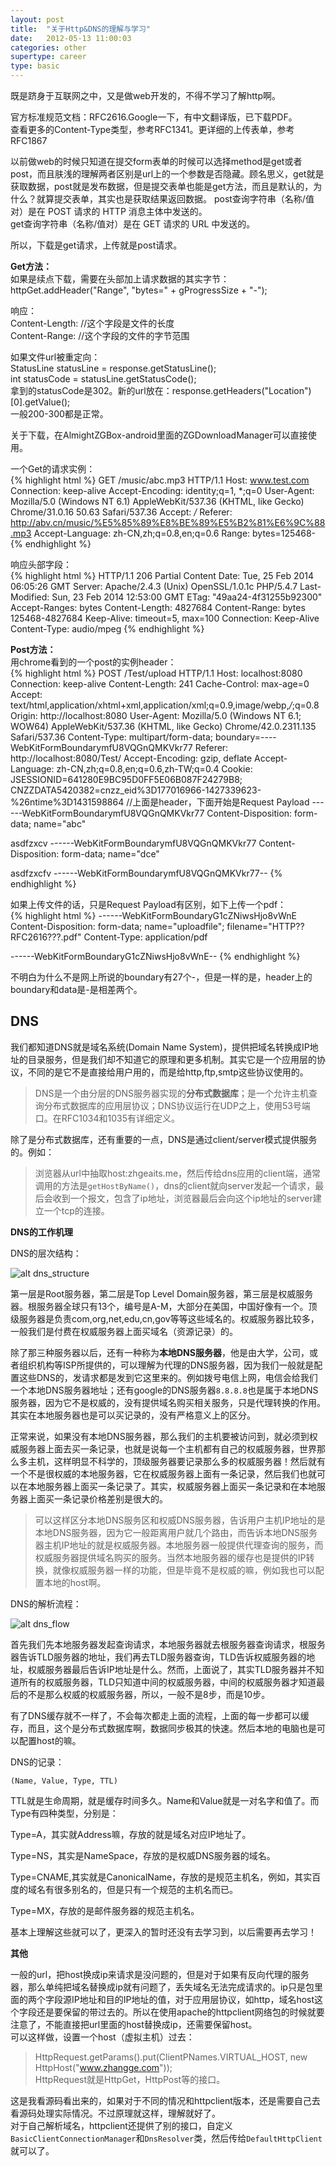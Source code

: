 ```yaml
---
layout: post
title:  "关于Http&DNS的理解与学习"
date:   2012-05-13 11:00:03
categories: other
supertype: career
type: basic
---
```


既是跻身于互联网之中，又是做web开发的，不得不学习了解http啊。

官方标准规范文档：RFC2616.Google一下，有中文翻译版，已下载PDF。  
查看更多的Content-Type类型，参考RFC1341。更详细的上传表单，参考RFC1867

以前做web的时候只知道在提交form表单的时候可以选择method是get或者post，而且肤浅的理解两者区别是url上的一个参数是否隐藏。顾名思义，get就是获取数据，post就是发布数据，但是提交表单也能是get方法，而且是默认的，为什么？就算提交表单，其实也是获取结果返回数据。
post查询字符串（名称/值对）是在 POST 请求的 HTTP 消息主体中发送的。  
get查询字符串（名称/值对）是在 GET 请求的 URL 中发送的。

所以，下载是get请求，上传就是post请求。

**Get方法：**  
如果是续点下载，需要在头部加上请求数据的其实字节：  
httpGet.addHeader("Range", "bytes=" + gProgressSize + "-");

响应：  
Content-Length: //这个字段是文件的长度  
Content-Range: //这个字段的文件的字节范围  

如果文件url被重定向：  
StatusLine statusLine = response.getStatusLine();  
int statusCode = statusLine.getStatusCode();  
拿到的statusCode是302。新的url放在：response.getHeaders("Location")[0].getValue();  
一般200-300都是正常。  

关于下载，在AlmightZGBox-android里面的ZGDownloadManager可以直接使用。

一个Get的请求实例：  
{% highlight html %}
GET /music/abc.mp3 HTTP/1.1
Host: www.test.com
Connection: keep-alive
Accept-Encoding: identity;q=1, *;q=0
User-Agent: Mozilla/5.0 (Windows NT 6.1) AppleWebKit/537.36 (KHTML, like Gecko) Chrome/31.0.16 50.63 Safari/537.36
Accept: */*
Referer: http://abv.cn/music/%E5%85%89%E8%BE%89%E5%B2%81%E6%9C%88.mp3
Accept-Language: zh-CN,zh;q=0.8,en;q=0.6
Range: bytes=125468-
{% endhighlight %}

响应头部字段：  
{% highlight html %}
HTTP/1.1 206 Partial Content
Date: Tue, 25 Feb 2014 06:05:26 GMT
Server: Apache/2.4.3 (Unix) OpenSSL/1.0.1c PHP/5.4.7
Last-Modified: Sun, 23 Feb 2014 12:53:00 GMT
ETag: "49aa24-4f31255b92300"
Accept-Ranges: bytes
Content-Length: 4827684
Content-Range: bytes 125468-4827684
Keep-Alive: timeout=5, max=100
Connection: Keep-Alive
Content-Type: audio/mpeg
{% endhighlight %}

**Post方法：**  
用chrome看到的一个post的实例header：  
{% highlight html %}
POST /Test/upload HTTP/1.1
Host: localhost:8080
Connection: keep-alive
Content-Length: 241
Cache-Control: max-age=0
Accept: text/html,application/xhtml+xml,application/xml;q=0.9,image/webp,*/*;q=0.8
Origin: http://localhost:8080
User-Agent: Mozilla/5.0 (Windows NT 6.1; WOW64) AppleWebKit/537.36 (KHTML, like Gecko) Chrome/42.0.2311.135 Safari/537.36
Content-Type: multipart/form-data; boundary=----WebKitFormBoundarymfU8VQGnQMKVkr77
Referer: http://localhost:8080/Test/
Accept-Encoding: gzip, deflate
Accept-Language: zh-CN,zh;q=0.8,en;q=0.6,zh-TW;q=0.4
Cookie: JSESSIONID=641280E9BC95D0FF5E06B087F24279B8; CNZZDATA5420382=cnzz_eid%3D177016966-1427339623-%26ntime%3D1431598864
//上面是header，下面开始是Request Payload
------WebKitFormBoundarymfU8VQGnQMKVkr77
Content-Disposition: form-data; name="abc"

asdfzxcv
------WebKitFormBoundarymfU8VQGnQMKVkr77
Content-Disposition: form-data; name="dce"

asdfzxcfv
------WebKitFormBoundarymfU8VQGnQMKVkr77--
{% endhighlight %}

如果上传文件的话，只是Request Payload有区别，如下上传一个pdf：  
{% highlight html %}
------WebKitFormBoundaryG1cZNiwsHjo8vWnE
Content-Disposition: form-data; name="uploadfile"; filename="HTTP??RFC2616???.pdf"
Content-Type: application/pdf


------WebKitFormBoundaryG1cZNiwsHjo8vWnE--
{% endhighlight %}

不明白为什么不是网上所说的boundary有27个-，但是一样的是，header上的boundary和data是-是相差两个。

## DNS

我们都知道DNS就是域名系统(Domain Name System)，提供把域名转换成IP地址的目录服务，但是我们却不知道它的原理和更多机制。其实它是一个应用层的协议，不同的是它不是直接给用户用的，而是给http,ftp,smtp这些协议使用的。

>DNS是一个由分层的DNS服务器实现的**分布式数据库**；是一个允许主机查询分布式数据库的应用层协议；DNS协议运行在UDP之上，使用53号端口。在RFC1034和1035有详细定义。

除了是分布式数据库，还有重要的一点，DNS是通过client/server模式提供服务的。例如：

>浏览器从url中抽取host:zhgeaits.me，然后传给dns应用的client端，通常调用的方法是`getHostByName()`，dns的client就向server发起一个请求，最后会收到一个报文，包含了ip地址，浏览器最后会向这个ip地址的server建立一个tcp的连接。

**DNS的工作机理**

DNS的层次结构：

![alt dns_structure](/image/dns_structure.png "dns_structure") 

第一层是Root服务器，第二层是Top Level Domain服务器，第三层是权威服务器。根服务器全球只有13个，编号是A-M，大部分在美国，中国好像有一个。顶级服务器是负责com,org,net,edu,cn,gov等等这些域名的。权威服务器比较多，一般我们是付费在权威服务器上面买域名（资源记录）的。

除了那三种服务器以后，还有一种称为**本地DNS服务器**，他是由大学，公司，或者组织机构等ISP所提供的，可以理解为代理的DNS服务器，因为我们一般就是配置这些DNS的，发请求都是发到它这里来的。例如拨号电信上网，电信会给我们一个本地DNS服务器地址；还有google的DNS服务器`8.8.8.8`也是属于本地DNS服务器，因为它不是权威的，没有提供域名购买相关服务，只是代理转换的作用。其实在本地服务器也是可以买记录的，没有严格意义上的区分。

正常来说，如果没有本地DNS服务器，那么我们的主机要被访问到，就必须到权威服务器上面去买一条记录，也就是说每一个主机都有自己的权威服务器，世界那么多主机，这样明显不科学的，顶级服务器要记录那么多的权威服务器！然后就有一个不是很权威的本地服务器，它在权威服务器上面有一条记录，然后我们也就可以在本地服务器上面买一条记录了。其实，权威服务器上面买一条记录和在本地服务器上面买一条记录价格差别是很大的。

>可以这样区分本地DNS服务区和权威DNS服务器，告诉用户主机IP地址的是本地DNS服务器，因为它一般距离用户就几个路由，而告诉本地DNS服务器主机IP地址的就是权威服务器。本地服务器一般提供代理查询的服务，而权威服务器提供域名购买的服务。当然本地服务器的缓存也是提供的IP转换，就像权威服务器一样的功能，但是毕竟不是权威的嘛，例如我也可以配置本地的host啊。

DNS的解析流程：

![alt dns_flow](/image/dns_flow.png "dns_flow")

首先我们先本地服务器发起查询请求，本地服务器就去根服务器查询请求，根服务器告诉TLD服务器的地址，我们再去TLD服务器查询，TLD告诉权威服务器的地址，权威服务器最后告诉IP地址是什么。然而，上面说了，其实TLD服务器并不知道所有的权威服务器，TLD只知道中间的权威服务器，中间的权威服务器才知道最后的不是那么权威的权威服务器，所以，一般不是8步，而是10步。

有了DNS缓存就不一样了，不会每次都走上面的流程，上面的每一步都可以缓存，而且，这个是分布式数据库啊，数据同步极其的快速。然后本地的电脑也是可以配置host的嘛。

DNS的记录：

`(Name, Value, Type, TTL)`

TTL就是生命周期，就是缓存时间多久。Name和Value就是一对名字和值了。而Type有四种类型，分别是：

Type=A，其实就Address嘛，存放的就是域名对应IP地址了。 

Type=NS，其实是NameSpace，存放的是权威DNS服务器的域名。

Type=CNAME,其实就是CanonicalName，存放的是规范主机名，例如，其实百度的域名有很多别名的，但是只有一个规范的主机名而已。

Type=MX，存放的是邮件服务器的规范主机名。

基本上理解这些就可以了，更深入的暂时还没有去学习到，以后需要再去学习！

**其他**

一般的url，把host换成ip来请求是没问题的，但是对于如果有反向代理的服务器，那么单纯把域名替换成ip就有问题了，丢失域名无法完成请求的。ip只是包里面的两个字段源IP地址和目的IP地址的值，对于应用层协议，如http，域名host这个字段还是要保留的带过去的。所以在使用apache的httpclient网络包的时候就要注意了，不能直接把url里面的host替换成ip，还需要保留host。  
可以这样做，设置一个host（虚拟主机）过去：
> HttpRequest.getParams().put(ClientPNames.VIRTUAL_HOST, new HttpHost("www.zhangge.com"));  
HttpRequest就是HttpGet，HttpPost等的接口。
  
这是我看源码看出来的，如果对于不同的情况和httpclient版本，还是需要自己去看源码处理实际情况。不过原理就这样，理解就好了。  
对于自己解析域名，httpclient还提供了别的接口，自定义`BasicClientConnectionManager`和`DnsResolver`类，然后传给`DefaultHttpClient`就可以了。